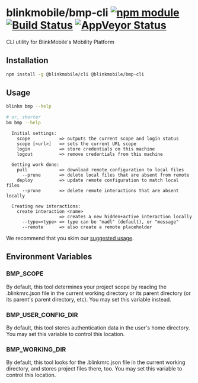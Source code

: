 # blinkmobile/bmp-cli [![npm module](https://img.shields.io/npm/v/@blinkmobile/bmp-cli.svg)](https://www.npmjs.com/package/@blinkmobile/bmp-cli) [![Build Status](https://travis-ci.org/blinkmobile/bmp-cli.svg?branch=master)](https://travis-ci.org/blinkmobile/bmp-cli) [![AppVeyor Status](https://ci.appveyor.com/api/projects/status/github/blinkmobile/bmp-cli?branch=master&svg=true)](https://ci.appveyor.com/project/blinkmobile/bmp-cli)

CLI utility for BlinkMobile's Mobility Platform


## Installation

```sh
npm install -g @blinkmobile/cli @blinkmobile/bmp-cli
```


## Usage

```sh
blinkm bmp --help

# or, shorter
bm bmp --help
```

```
  Initial settings:
    scope           => outputs the current scope and login status
    scope [<url>]   => sets the current URL scope
    login           => store credentials on this machine
    logout          => remove credentials from this machine

  Getting work done:
    pull            => download remote configuration to local files
      --prune       => delete local files that are absent from remote
    deploy          => update remote configuration to match local files
      --prune       => delete remote interactions that are absent locally

  Creating new interactions:
    create interaction <name>
                    => creates a new hidden+active interaction locally
      --type=<type> => type can be "madl" (default), or "message"
      --remote      => also create a remote placeholder
```

We recommend that you skim our [suggested usage](docs/suggested-usage.md).


## Environment Variables


### BMP_SCOPE

By default, this tool determines your project scope by reading the .blinkmrc.json file in the current working directory or its parent directory (or its parent's parent directory, etc).
You may set this variable instead.


### BMP_USER_CONFIG_DIR

By default, this tool stores authentication data in the user's home directory.
You may set this variable to control this location.


### BMP_WORKING_DIR

By default, this tool looks for the .blinkmrc.json file in the current working directory, and stores project files there, too.
You may set this variable to control this location.
